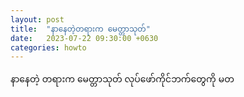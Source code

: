 ```yaml
---
layout: post
title:  "နာနေတဲ့တရားက မေတ္တာသုတ်"
date:   2023-07-22 09:30:00 +0630
categories: howto
---
```


နာနေတဲ့ တရားက မေတ္တာသုတ်
လုပ်ဖော်ကိုင်ဘက်တွေကို မတ